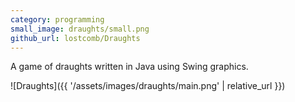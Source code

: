 ```yaml
---
category: programming
small_image: draughts/small.png
github_url: lostcomb/Draughts
---
```

A game of draughts written in Java using Swing graphics.

![Draughts]({{ '/assets/images/draughts/main.png' | relative_url }})
